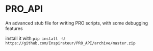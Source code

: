 # PRO_API
An advanced stub file for writing PRO scripts, with some debugging features

install it with `pip install -U https://github.com/Inspirateur/PRO_API/archive/master.zip`

